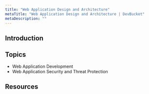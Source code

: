 ```yaml
---
title: "Web Application Design and Architecture"
metaTitle: "Web Application Design and Architecture | DevBucket"
metaDescription: ""
---
```


## Introduction

## Topics

- Web Application Development
- Web Application Security and Threat Protection


## Resources
